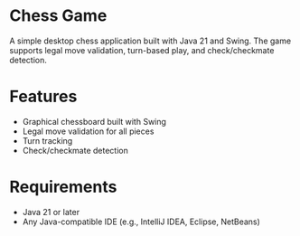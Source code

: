 # Chess Game

A simple desktop chess application built with Java 21 and Swing.
The game supports legal move validation, turn-based play, and check/checkmate detection.

# Features

* Graphical chessboard built with Swing
* Legal move validation for all pieces
* Turn tracking 
* Check/checkmate detection

# Requirements

* Java 21 or later
* Any Java-compatible IDE (e.g., IntelliJ IDEA, Eclipse, NetBeans)
